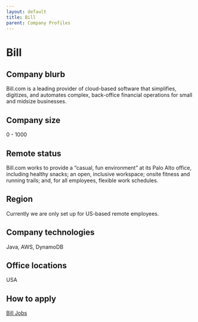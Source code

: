```yaml
---
layout: default
title: Bill
parent: Company Profiles
---
```


# Bill

## Company blurb

Bill.com is a leading provider of cloud-based software that simplifies, digitizes, and automates complex, back-office financial operations for small and midsize businesses.

## Company size

0 - 1000

## Remote status

Bill.com works to provide a “casual, fun environment” at its Palo Alto office, including healthy snacks; an open, inclusive workspace; onsite fitness and running trails; and, for all employees, flexible work schedules.

## Region

Currently we are only set up for US-based remote employees.

## Company technologies

Java, AWS, DynamoDB

## Office locations

USA

## How to apply

[Bill Jobs](https://www.bill.com/about-us/careers/)
